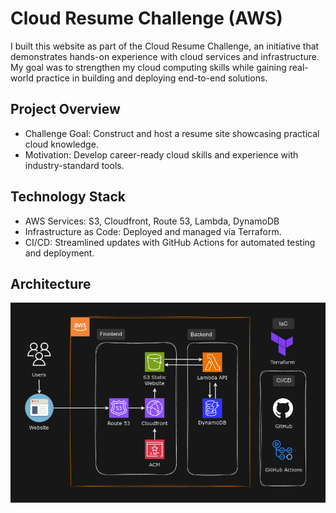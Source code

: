 # Cloud Resume Challenge (AWS)

I built this website as part of the Cloud Resume Challenge, an initiative that demonstrates hands-on experience with cloud services and infrastructure. My goal was to strengthen my cloud computing skills while gaining real-world practice in building and deploying end-to-end solutions.

## Project Overview

- Challenge Goal: Construct and host a resume site showcasing practical cloud knowledge.
- Motivation: Develop career-ready cloud skills and experience with industry-standard tools.

## Technology Stack

- AWS Services: S3, Cloudfront, Route 53, Lambda, DynamoDB
- Infrastructure as Code: Deployed and managed via Terraform.
- CI/CD: Streamlined updates with GitHub Actions for automated testing and deployment.


## Architecture

![Architecture Diagram](/src/assets/project/aws-diagram.png)